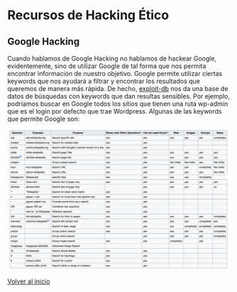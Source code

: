 # Recursos de Hacking Ético

## Google Hacking

Cuando hablamos de Google Hacking no hablamos de hackear Google, evidentemente, sino de utilizar Google de tal forma que nos permita encontrar información de nuestro objetivo. Google permite utilizar ciertas keywords que nos ayudará a filtrar y encontrar los resultados que queremos de manera más rápida. De hecho, [exploit-db](https://www.exploit-db.com/google-hacking-database) nos da una base de datos de búsquedas con keywords que dan resultas sensibles.
Por ejemplo, podríamos buscar en Google todos los sitios que tienen una ruta wp-admin que es el login por defecto que trae Wordpress.
Algunas de las keywords que permite Google son:

![google hacking](./../../img/googlehacking.png)

[Volver al inicio](./../../README.md)
